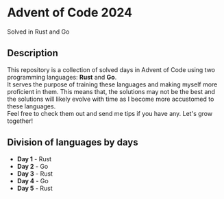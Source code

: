 # Advent of Code 2024
Solved in Rust and Go

## Description
This repository is a collection of solved days in Advent of Code using two programming
languages: **Rust** and **Go**. \
It serves the purpose of training these languages and making myself more proficient
in them. This means that, the solutions may not be the best and the solutions
will likely evolve with time as I become more accustomed to these languages. \
Feel free to check them out and send me tips if you have any. Let's grow together!

## Division of languages by days
- **Day 1** - Rust
- **Day 2** - Go
- **Day 3** - Rust
- **Day 4** - Go
- **Day 5** - Rust
